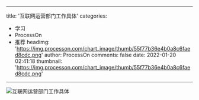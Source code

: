 
---
title: '互联网运营部门工作具体'
categories: 
 - 学习
 - ProcessOn
 - 推荐
headimg: 'https://img.processon.com/chart_image/thumb/55f77b36e4b0a8c6faed8cdc.png'
author: ProcessOn
comments: false
date: 2022-01-20 02:41:18
thumbnail: 'https://img.processon.com/chart_image/thumb/55f77b36e4b0a8c6faed8cdc.png'
---

<div>   
<img class="thumb" alt="互联网运营部门工作具体" src="https://img.processon.com/chart_image/thumb/55f77b36e4b0a8c6faed8cdc.png" referrerpolicy="no-referrer">
<p></p>  
</div>
            